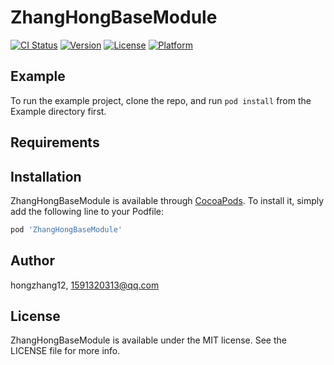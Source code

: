 # ZhangHongBaseModule

[![CI Status](https://img.shields.io/travis/hongzhang12/ZhangHongBaseModule.svg?style=flat)](https://travis-ci.org/hongzhang12/ZhangHongBaseModule)
[![Version](https://img.shields.io/cocoapods/v/ZhangHongBaseModule.svg?style=flat)](https://cocoapods.org/pods/ZhangHongBaseModule)
[![License](https://img.shields.io/cocoapods/l/ZhangHongBaseModule.svg?style=flat)](https://cocoapods.org/pods/ZhangHongBaseModule)
[![Platform](https://img.shields.io/cocoapods/p/ZhangHongBaseModule.svg?style=flat)](https://cocoapods.org/pods/ZhangHongBaseModule)

## Example

To run the example project, clone the repo, and run `pod install` from the Example directory first.

## Requirements

## Installation

ZhangHongBaseModule is available through [CocoaPods](https://cocoapods.org). To install
it, simply add the following line to your Podfile:

```ruby
pod 'ZhangHongBaseModule'
```

## Author

hongzhang12, 1591320313@qq.com

## License

ZhangHongBaseModule is available under the MIT license. See the LICENSE file for more info.

